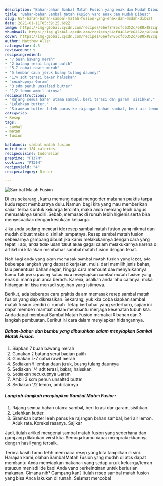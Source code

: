 ```yaml
---
description: "Bahan-bahan Sambal Matah Fusion yang enak dan Mudah Dibuat"
title: "Bahan-bahan Sambal Matah Fusion yang enak dan Mudah Dibuat"
slug: 654-bahan-bahan-sambal-matah-fusion-yang-enak-dan-mudah-dibuat
date: 2021-01-11T05:39:25.692Z
image: https://img-global.cpcdn.com/recipes/66ef8485cfc6352c/680x482cq70/sambal-matah-fusion-foto-resep-utama.jpg
thumbnail: https://img-global.cpcdn.com/recipes/66ef8485cfc6352c/680x482cq70/sambal-matah-fusion-foto-resep-utama.jpg
cover: https://img-global.cpcdn.com/recipes/66ef8485cfc6352c/680x482cq70/sambal-matah-fusion-foto-resep-utama.jpg
author: Matthew Allen
ratingvalue: 4.5
reviewcount: 5
recipeingredient:
- "7 buah bawang merah"
- "2 batang serai bagian putih"
- "5-7 cabai rawit merah"
- "5 lembar daun jeruk buang tulang daunnya"
- "1/4 sdt terasi bakar haluskan"
- "secukupnya Garam"
- "3 sdm penuh unsalted butter"
- "1/2 lemon ambil airnya"
recipeinstructions:
- "Rajang semua bahan utama sambal, beri terasi dan garam, sisihkan."
- "Lelehkan butter."
- "Siramkan butter leleh panas ke rajangan bahan sambal, beri air lemon. Aduk rata. Koreksi rasanya. Sajikan"
categories:
- Resep
tags:
- sambal
- matah
- fusion

katakunci: sambal matah fusion 
nutrition: 184 calories
recipecuisine: Indonesian
preptime: "PT37M"
cooktime: "PT38M"
recipeyield: "4"
recipecategory: Dinner

---
```



![Sambal Matah Fusion](https://img-global.cpcdn.com/recipes/66ef8485cfc6352c/680x482cq70/sambal-matah-fusion-foto-resep-utama.jpg)

Di era  sekarang , kamu memang dapat mengorder makanan praktis tanpa kudu repot membuatnya dulu. Namun, bagi kita yang mau memberikan sajian terbaik untuk keluarga tercinta, maka anda memang lebih bagus memasaknya sendiri. Sebab, memasak di rumah lebih higienis serta bisa menyesuaikan dengan kesukaan keluarga.

Jika anda sedang mencari ide resep sambal matah fusion yang nikmat dan mudah dibuat,maka di sinilah tempatnya. Resep sambal matah fusion  sebenarnya gampang dibuat jika kamu melakukannya dengan cara yang tepat. Tapi, anda tidak usah takut akan gagal dalam melakukannya 
karena di artikel ini kita akan membahas sambal matah fusion dengan tepat.  



Nah bagi anda yang akan memasak sambal matah fusion yang lezat, ada beberapa langkah yang dapat dikerjakan, mulai dari memilih jenis bahan, lalu penentuan bahan segar, hingga cara membuat dan menyajikannya. kamu Tak perlu pusing kalau mau menyiapkan sambal matah fusion yang enak di mana pun anda berada. Karena, asalkan anda  tahu caranya, maka hidangan ini bisa menjadi suguhan yang istimewa.

Berikut, ada beberapa cara praktis  dalam memasak resep sambal matah fusion yang siap dikreasikan. Sekarang, yuk kita coba siapkan sambal matah fusion sendiri di rumah. Tetap berbahan yang sederhana, sajian ini dapat memberi manfaat dalam membantu menjaga kesehatan tubuh kita. Anda dapat membuat Sambal Matah Fusion memakai 8 bahan dan 3 langkah pembuatan. Berikut ini cara dalam menyiapkan hidangannya.

<!--inarticleads1-->

##### Bahan-bahan dan bumbu yang dibutuhkan dalam menyiapkan Sambal Matah Fusion:

1. Siapkan 7 buah bawang merah
1. Gunakan 2 batang serai bagian putih
1. Gunakan 5-7 cabai rawit merah
1. Sediakan 5 lembar daun jeruk, buang tulang daunnya
1. Sediakan 1/4 sdt terasi, bakar, haluskan
1. Sediakan secukupnya Garam
1. Ambil 3 sdm penuh unsalted butter
1. Sediakan 1/2 lemon, ambil airnya




<!--inarticleads2-->

##### Langkah-langkah menyiapkan Sambal Matah Fusion:

1. Rajang semua bahan utama sambal, beri terasi dan garam, sisihkan.
1. Lelehkan butter.
1. Siramkan butter leleh panas ke rajangan bahan sambal, beri air lemon. Aduk rata. Koreksi rasanya. Sajikan




Jadi, itulah artikel mengenai  sambal matah fusion  yang sederhana dan gampang dilakukan versi kita. Semoga kamu dapat mempraktekkannya dengan hasil yang terbaik. 

Terima kasih kamu telah membaca resep yang kita tampilkan di sini. Harapan kami, olahan  Sambal Matah Fusion yang mudah di atas dapat membantu Anda menyiapkan makanan yang sedap untuk keluarga/teman ataupun menjadi ide bagi Anda yang berkeinginan untuk berjualan makanan. Gimana nih? Gampang kan? Itulah resep sambal matah fusion yang bisa Anda lakukan di rumah. Selamat mencoba!

